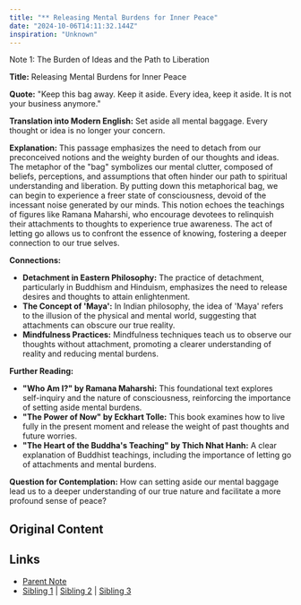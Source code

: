 ```yaml
---
title: "** Releasing Mental Burdens for Inner Peace"
date: "2024-10-06T14:11:32.144Z"
inspiration: "Unknown"
---
```


 

Note 1: The Burden of Ideas and the Path to Liberation  

**Title:** Releasing Mental Burdens for Inner Peace  

**Quote:** "Keep this bag away. Keep it aside. Every idea, keep it aside. It is not your business anymore."  

**Translation into Modern English:** Set aside all mental baggage. Every thought or idea is no longer your concern.  

**Explanation:** This passage emphasizes the need to detach from our preconceived notions and the weighty burden of our thoughts and ideas. The metaphor of the "bag" symbolizes our mental clutter, composed of beliefs, perceptions, and assumptions that often hinder our path to spiritual understanding and liberation. By putting down this metaphorical bag, we can begin to experience a freer state of consciousness, devoid of the incessant noise generated by our minds. This notion echoes the teachings of figures like Ramana Maharshi, who encourage devotees to relinquish their attachments to thoughts to experience true awareness. The act of letting go allows us to confront the essence of knowing, fostering a deeper connection to our true selves.

**Connections:**  
- **Detachment in Eastern Philosophy:** The practice of detachment, particularly in Buddhism and Hinduism, emphasizes the need to release desires and thoughts to attain enlightenment.  
- **The Concept of 'Maya':** In Indian philosophy, the idea of 'Maya' refers to the illusion of the physical and mental world, suggesting that attachments can obscure our true reality.  
- **Mindfulness Practices:** Mindfulness techniques teach us to observe our thoughts without attachment, promoting a clearer understanding of reality and reducing mental burdens.  

**Further Reading:**  
- **"Who Am I?" by Ramana Maharshi:** This foundational text explores self-inquiry and the nature of consciousness, reinforcing the importance of setting aside mental burdens.  
- **"The Power of Now" by Eckhart Tolle:** This book examines how to live fully in the present moment and release the weight of past thoughts and future worries.  
- **"The Heart of the Buddha's Teaching" by Thich Nhat Hanh:** A clear explanation of Buddhist teachings, including the importance of letting go of attachments and mental burdens.  

**Question for Contemplation:** How can setting aside our mental baggage lead us to a deeper understanding of our true nature and facilitate a more profound sense of peace?  



## Original Content



## Links

- [Parent Note](/parent-note.md)
- [Sibling 1](/zettel1.md) | [Sibling 2](/zettel2.md) | [Sibling 3](/zettel3.md)
